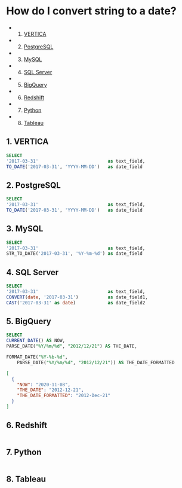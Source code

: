 
# How do I convert string to a date?

<!-- vscode-markdown-toc -->
* 1. [VERTICA](#VERTICA)
* 2. [PostgreSQL](#PostgreSQL)
* 3. [MySQL](#MySQL)
* 4. [SQL Server](#SQLServer)
* 5. [BigQuery](#BigQuery)
* 6. [Redshift](#Redshift)
* 7. [Python](#Python)
* 8. [Tableau](#Tableau)

<!-- vscode-markdown-toc-config
	numbering=true
	autoSave=true
	/vscode-markdown-toc-config -->
<!-- /vscode-markdown-toc -->


##  1. <a name='VERTICA'></a>VERTICA
```sql
SELECT
'2017-03-31'                          as text_field,
TO_DATE('2017-03-31', 'YYYY-MM-DD')   as date_field
```

##  2. <a name='PostgreSQL'></a>PostgreSQL
```sql
SELECT
'2017-03-31'                          as text_field,
TO_DATE('2017-03-31', 'YYYY-MM-DD')   as date_field
```

##  3. <a name='MySQL'></a>MySQL
```sql
SELECT
'2017-03-31'                          as text_field,
STR_TO_DATE('2017-03-31', '%Y-%m-%d') as date_field
```


##  4. <a name='SQLServer'></a>SQL Server
```sql
SELECT
'2017-03-31'                          as text_field,
CONVERT(date, '2017-03-31')           as date_field1,
CAST('2017-03-31' as date)            as date_field2
```


##  5. <a name='BigQuery'></a>BigQuery
```sql
SELECT
CURRENT_DATE() AS NOW,
PARSE_DATE("%Y/%m/%d", "2012/12/21") AS THE_DATE,

FORMAT_DATE("%Y-%b-%d",
    PARSE_DATE("%Y/%m/%d", "2012/12/21")) AS THE_DATE_FORMATTED
```
```json
[
  {
    "NOW": "2020-11-08",
    "THE_DATE": "2012-12-21",
    "THE_DATE_FORMATTED": "2012-Dec-21"
  }
]
```

##  6. <a name='Redshift'></a>Redshift
```sql
```

##  7. <a name='Python'></a>Python
```python
```

##  8. <a name='Tableau'></a>Tableau
```
```